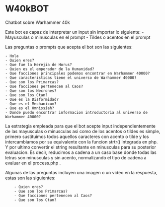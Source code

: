 # W40kBOT
Chatbot sobre Warhammer 40k

Este bot es capaz de interpretar un input sin importar lo siguiente:
    - Mayusculas o minusculas en el prompt
    - Tildes o acentos en el prompt

Las preguntas o prompts que acepta el bot son las siguientes:

    - Hola
    - Quien eres?
    - Que fue la Herejia de Horus?
    - Quien es el emperador de la Humanidad?
    - Que facciones principales podemos encontrar en Warhammer 40000?
    - Que caracteristicas tiene el universo de Warhammer 40000?
    - Que son los Primarcas?
    - Que facciones pertenecen al Caos?
    - Que son los Necrones?
    - Que son los Ctan?
    - Que es la Disformidad?
    - Que es el Mechanicum?
    - Que es el Omnissiah?
    - Donde puedo encontrar informacion introductoria al universo de Warhammer 40000?

La estrategia empleada para que el bot acepte input independientemente de las mayusculas o minusculas asi como de los acentos o tildes es simple, primero
sustituimos todos aquellos caracteres con acento o tilde y los intercambiamos por su equivalente con la funcion strtr() integrada en php. Y por ultimo convertir el string resultante en minusculas para su posterior evaluacion. Es decir, reducimos a cadena a un caso base donde todas las letras son minusculas y sin acento, normalizando el tipo de cadena a evaluar en el process.php .

Algunas de las preguntas incluyen una imagen o un video en la respuesta, estas son las siguientes:

        - Quien eres?
        - Que son los Primarcas?
        - Que facciones pertenecen al Caos?
        - Que son los Ctan?